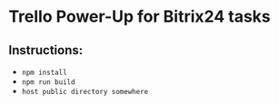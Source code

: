 # Trello Power-Up for Bitrix24 tasks

## Instructions:

- `npm install`
- `npm run build`
- `host public directory somewhere`

